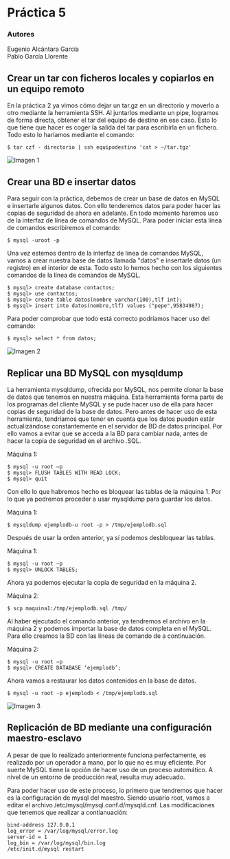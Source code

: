 # Práctica 5
### Autores
Eugenio Alcántara García  
Pablo García Llorente

## Crear un tar con ficheros locales y copiarlos en un equipo remoto
En la práctica 2 ya vimos cómo dejar un tar.gz en un directorio y moverlo a otro mediante la herramienta SSH. Al juntarlos mediante un pipe, logramos de forma directa, obtener el tar del equipo de destino en ese caso. Esto lo que tiene que hacer es coger la salida del tar para escribirla en un fichero. Todo esto lo haríamos mediante el comando: 

    $ tar czf - directorio | ssh equipodestino 'cat > ~/tar.tgz'
    
![Imagen 1](./imagenes/imagen_1.PNG)    

## Crear una BD e insertar datos
Para seguir con la práctica, debemos de crear un base de datos en MySQL e insertarle algunos datos. Con ello tenderemos datos para poder hacer las copias de seguridad de ahora en adelante. En todo momento haremos uso de la interfaz de línea de comandos de MySQL. Para poder iniciar esta línea de comandos escribiremos el comando:

    $ mysql -uroot -p
    
Una vez estemos dentro de la interfaz de línea de comandos MySQL, vamos a crear nuestra base de datos llamada "datos" e insertarle datos (un registro) en el interior de esta. Todo esto lo hemos hecho con los siguientes comandos de la línea de comandos de MySQL. 

    $ mysql> create database contactos;
    $ mysql> use contactos;
    $ mysql> create table datos(nombre varchar(100),tlf int);
    $ mysql> insert into datos(nombre,tlf) values ("pepe",95834987);
    
Para poder comprobar que todo está correcto podríamos hacer uso del comando:

    $ mysql> select * from datos;
    
![Imagen 2](./imagenes/imagen_2.PNG)        

## Replicar una BD MySQL con mysqldump
La herramienta mysqldump, ofrecida por MySQL, nos permite clonar la base de datos que tenemos en nuestra máquina. Esta herramienta forma parte de los programas del cliente MySQL y se pude hacer uso de ella para hacer copias de seguridad de la base de datos. Pero antes de hacer uso de esta herramienta, tendríamos que tener en cuenta que los datos pueden estár actualizándose constantemente en el servidor de BD de datos principal. Por ello vamos a evitar que se acceda a la BD para cambiar nada, antes de hacer la copia de seguridad en el archivo .SQL. 

Máquina 1:

    $ mysql -u root –p
    $ mysql> FLUSH TABLES WITH READ LOCK;
    $ mysql> quit
    
Con ello lo que habremos hecho es bloquear las tablas de la máquina 1. Por lo que ya podremos proceder a usar mysqldump para guardar los datos. 

Máquina 1:
    
    $ mysqldump ejemplodb-u root -p > /tmp/ejemplodb.sql
    
Después de usar la orden anterior, ya sí podemos desbloquear las tablas. 

Máquina 1:

    $ mysql -u root –p
    $ mysql> UNLOCK TABLES; 
    
Ahora ya podemos ejecutar la copia de seguridad en la máquina 2. 

Máquina 2:

    $ scp maquina1:/tmp/ejemplodb.sql /tmp/
    
Al haber ejecutado el comando anterior, ya tendremos el archivo en la máquina 2 y podemos importar la base de datos completa en el MySQL. Para ello creamos la BD con las líneas de comando de a continuación. 

Máquina 2: 

    $ mysql -u root –p
    $ mysql> CREATE DATABASE ‘ejemplodb’;
    
Ahora vamos a restaurar los datos contenidos en la base de datos. 

    $ mysql -u root -p ejemplodb < /tmp/ejemplodb.sql
    
![Imagen 3](./imagenes/imagen_3.PNG)    

## Replicación de BD mediante una configuración maestro-esclavo
A pesar de que lo realizado anteriormente funciona perfectamente, es realizado por un operador a mano, por lo que no es muy eficiente. Por suerte MySQL tiene la opción de hacer uso de un proceso automático. A nivel de un entorno de producción real, resulta muy adecuado.  

Para poder hacer uso de este proceso, lo primero que tendremos que hacer es la configuración de mysql del maestro. Siendo usuario root, vamos a editar el archivo /etc/mysql/mysql.conf.d/mysqld.cnf. Las modificaciones que tenemos que realizar a contianuación:

    bind-address 127.0.0.1
    log_error = /var/log/mysql/error.log
    server-id = 1
    log_bin = /var/log/mysql/bin.log
    /etc/init.d/mysql restart

